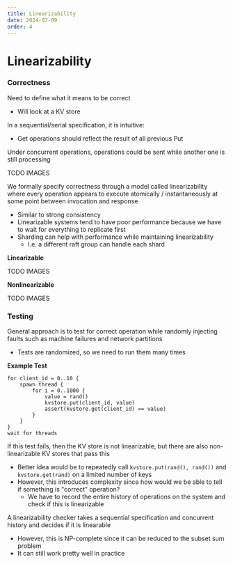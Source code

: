 ```yaml
---
title: Linearizability
date: 2024-07-09
order: 4
---
```


# Linearizability

### Correctness

Need to define what it means to be correct

- Will look at a KV store

In a sequential/serial specification, it is intuitive:

- Get operations should reflect the result of all previous Put

Under concurrent operations, operations could be sent while another one is still processing

TODO IMAGES

We formally specify correctness through a model called linearizability where every operation appears to execute atomically / instantaneously at some point between invocation and response

- Similar to strong consistency
- Linearizable systems tend to have poor performance because we have to wait for everything to replicate first
- Sharding can help with performance while maintaining linearizability
  - I.e. a different raft group can handle each shard

**Linearizable**

TODO IMAGES

**Nonlinearizable**

TODO IMAGES

### Testing

General approach is to test for correct operation while randomly injecting faults such as machine failures and network partitions

- Tests are randomized, so we need to run them many times

**Example Test**

```
for client_id = 0..10 {
    spawn thread {
        for i = 0..1000 {
            value = rand()
            kvstore.put(client_id, value)
            assert(kvstore.get(client_id) == value)
        }
    }
}
wait for threads
```

If this test fails, then the KV store is not linearizable, but there are also non-linearizable KV stores that pass this

- Better idea would be to repeatedly call `kvstore.put(rand(), rand())` and `kvstore.get(rand)` on a limited number of keys
- However, this introduces complexity since how would we be able to tell if something is "correct" operation?
  - We have to record the entire history of operations on the system and check if this is linearizable

A linearizability checker takes a sequential specification and concurrent history and decides if it is linearable

- However, this is NP-complete since it can be reduced to the subset sum problem
- It can still work pretty well in practice
